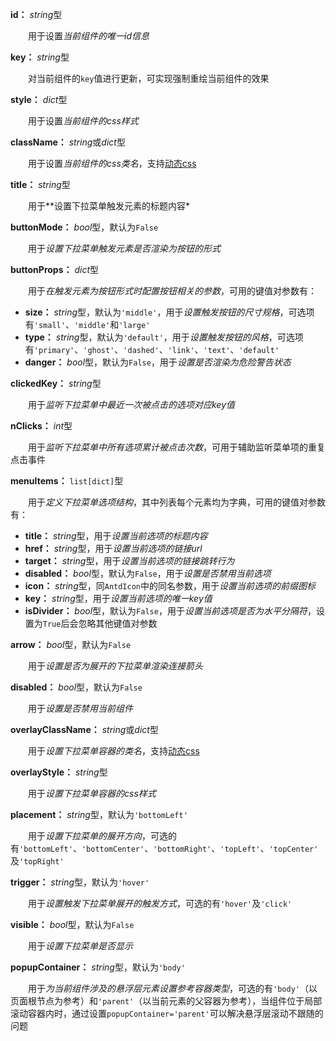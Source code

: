 **id：** *string*型

　　用于设置*当前组件的唯一id信息*

**key：** *string*型

　　对当前组件的`key`值进行更新，可实现强制重绘当前组件的效果

**style：** *dict*型

　　用于设置*当前组件的css样式*

**className：** *string*或*dict*型

　　用于设置*当前组件的css类名*，支持[动态css](/advanced-classname)

**title：** *string*型

　　用于**设置下拉菜单触发元素的标题内容*

**buttonMode：** *bool*型，默认为`False`

　　用于*设置下拉菜单触发元素是否渲染为按钮的形式*

**buttonProps：** *dict*型

　　用于*在触发元素为按钮形式时配置按钮相关的参数*，可用的键值对参数有：

- **size：** *string*型，默认为`'middle'`，用于*设置触发按钮的尺寸规格*，可选项有`'small'`、`'middle'`和`'large'`
- **type：** *string*型，默认为`'default'`，用于*设置触发按钮的风格*，可选项有`'primary'`、`'ghost'`、`'dashed'`、`'link'`、`'text'`、`'default'`
- **danger：** *bool*型，默认为`False`，用于*设置是否渲染为危险警告状态*

**clickedKey：** *string*型

　　用于*监听下拉菜单中最近一次被点击的选项对应key值*

**nClicks：** *int*型

　　用于*监听下拉菜单中所有选项累计被点击次数*，可用于辅助监听菜单项的重复点击事件

**menuItems：** `list[dict]`型

　　用于*定义下拉菜单选项结构*，其中列表每个元素均为字典，可用的键值对参数有：

- **title：** *string*型，用于*设置当前选项的标题内容*
- **href：** *string*型，用于*设置当前选项的链接url*
- **target：** *string*型，用于*设置当前选项的链接跳转行为*
- **disabled：** *bool*型，默认为`False`，用于*设置是否禁用当前选项*
- **icon：** *string*型，同`AntdIcon`中的同名参数，用于*设置当前选项的前缀图标*
- **key：** *string*型，用于*设置当前选项的唯一key值*
- **isDivider：** *bool*型，默认为`False`，用于*设置当前选项是否为水平分隔符*，设置为`True`后会忽略其他键值对参数

**arrow：** *bool*型，默认为`False`

　　用于*设置是否为展开的下拉菜单渲染连接箭头*

**disabled：** *bool*型，默认为`False`

　　用于*设置是否禁用当前组件*

**overlayClassName：** *string*或*dict*型

　　用于*设置下拉菜单容器的类名*，支持[动态css](/advanced-classname)

**overlayStyle：** *string*型

　　用于*设置下拉菜单容器的css样式*

**placement：** *string*型，默认为`'bottomLeft'`

　　用于*设置下拉菜单的展开方向*，可选的有`'bottomLeft'`、`'bottomCenter'`、`'bottomRight'`、`'topLeft'`、`'topCenter'`及`'topRight'`

**trigger：** *string*型，默认为`'hover'`

　　用于*设置触发下拉菜单展开的触发方式*，可选的有`'hover'`及`'click'`

**visible：** *bool*型，默认为`False`

　　用于*设置下拉菜单是否显示*

**popupContainer：** *string*型，默认为`'body'`

　　用于*为当前组件涉及的悬浮层元素设置参考容器类型*，可选的有`'body'`（以页面根节点为参考）和`'parent'`（以当前元素的父容器为参考），当组件位于局部滚动容器内时，通过设置`popupContainer='parent'`可以解决悬浮层滚动不跟随的问题